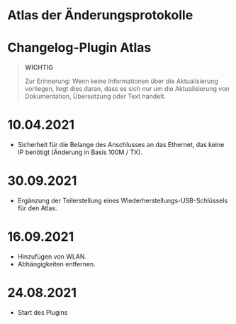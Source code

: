 # Atlas der Änderungsprotokolle

# Changelog-Plugin Atlas

>**WICHTIG**
>
>Zur Erinnerung: Wenn keine Informationen über die Aktualisierung vorliegen, liegt dies daran, dass es sich nur um die Aktualisierung von Dokumentation, Übersetzung oder Text handelt.

# 10.04.2021

- Sicherheit für die Belange des Anschlusses an das Ethernet, das keine IP benötigt (Änderung in Basis 100M / TX).

# 30.09.2021

- Ergänzung der Teilerstellung eines Wiederherstellungs-USB-Schlüssels für den Atlas.

# 16.09.2021

- Hinzufügen von WLAN.
- Abhängigkeiten entfernen.

# 24.08.2021

- Start des Plugins
